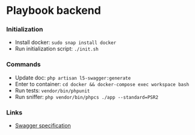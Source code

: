 # Playbook backend

### Initialization
* Install docker: `sudo snap install docker`
* Run initialization script: `./init.sh`

### Commands
* Update doc: `php artisan l5-swagger:generate`
* Enter to container: `cd docker && docker-compose exec workspace bash`
* Run tests: `vendor/bin/phpunit`
* Run sniffer: `php vendor/bin/phpcs ./app --standard=PSR2`

### Links
* [Swagger specification](https://swagger.io/docs/specification/about/)
